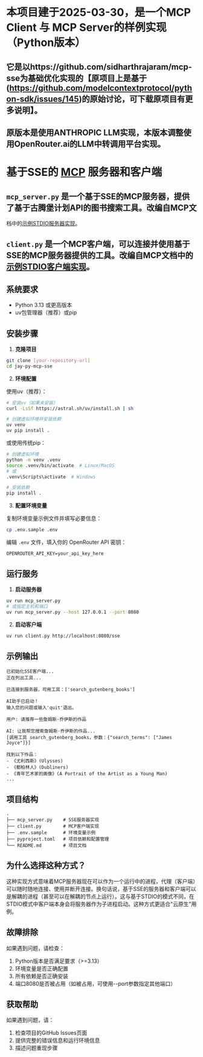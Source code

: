 # 本项目建于2025-03-30，是一个MCP Client 与 MCP Server的样例实现（Python版本）
## 它是以https://github.com/sidharthrajaram/mcp-sse为基础优化实现的【原项目上是基于(https://github.com/modelcontextprotocol/python-sdk/issues/145)的原始讨论，可下载原项目有更多说明】。
## 原版本是使用ANTHROPIC LLM实现，本版本调整使用OpenRouter.ai的LLM中转调用平台实现。

# 基于SSE的 [MCP](https://modelcontextprotocol.io/introduction) 服务器和客户端

## `mcp_server.py` 是一个基于SSE的MCP服务器，提供了基于古腾堡计划API的图书搜索工具。改编自MCP文
档中的[示例STDIO服务器实现](https://modelcontextprotocol.io/quickstart/server)。

## `client.py` 是一个MCP客户端，可以连接并使用基于SSE的MCP服务器提供的工具。改编自MCP文档中的[示例STDIO客户端实现](https://modelcontextprotocol.io/quickstart/client)。


## 系统要求

- Python 3.13 或更高版本
- uv包管理器（推荐）或pip

## 安装步骤

1. **克隆项目**
```bash
git clone [your-repository-url]
cd jay-py-mcp-sse
```

2. **环境配置**

使用uv（推荐）：
```bash
# 安装uv（如果未安装）
curl -LsSf https://astral.sh/uv/install.sh | sh

# 创建虚拟环境并安装依赖
uv venv
uv pip install .
```

或使用传统pip：
```bash
# 创建虚拟环境
python -m venv .venv
source .venv/bin/activate  # Linux/MacOS
# 或
.venv\Scripts\activate  # Windows

# 安装依赖
pip install .
```

3. **配置环境变量**

复制环境变量示例文件并填写必要信息：
```bash
cp .env.sample .env
```

编辑 `.env` 文件，填入你的 OpenRouter API 密钥：
```plaintext
OPENROUTER_API_KEY=your_api_key_here
```

## 运行服务

1. **启动服务器**
```bash
uv run mcp_server.py
# 或指定主机和端口
uv run mcp_server.py --host 127.0.0.1 --port 8080
```

2. **启动客户端**
```bash
uv run client.py http://localhost:8080/sse
```

## 示例输出
```
已初始化SSE客户端...
正在列出工具...

已连接到服务器，可用工具：['search_gutenberg_books']

AI助手已启动！
输入您的问题或输入'quit'退出。

用户: 请推荐一些詹姆斯·乔伊斯的作品

AI: 让我帮您搜索詹姆斯·乔伊斯的作品...
[调用工具 search_gutenberg_books，参数：{"search_terms": ["James Joyce"]}]

找到以下作品：
- 《尤利西斯》(Ulysses)
- 《都柏林人》(Dubliners)
- 《青年艺术家的画像》(A Portrait of the Artist as a Young Man)
...
```

## 项目结构
```
.
├── mcp_server.py    # SSE服务器实现
├── client.py        # MCP客户端实现
├── .env.sample      # 环境变量示例
├── pyproject.toml   # 项目依赖和配置管理
└── README.md        # 项目文档
```

## 为什么选择这种方式？

这种实现方式意味着MCP服务器现在可以作为一个运行中的进程，代理（客户端）可以随时随地连接、使用并断开连接。换句话说，基于SSE的服务器和客户端可以是解耦的进程（甚至可以在解耦的节点上运行）。这与基于STDIO的模式不同，在STDIO模式中客户端本身会将服务器作为子进程启动。这种方式更适合"云原生"用例。

## 故障排除

如果遇到问题，请检查：

1. Python版本是否满足要求（>=3.13）
2. 环境变量是否正确配置
3. 所有依赖是否正确安装
4. 端口8080是否被占用（如被占用，可使用--port参数指定其他端口）

## 获取帮助

如果遇到问题，请：
1. 检查项目的GitHub Issues页面
2. 提供完整的错误信息和运行环境信息
3. 描述问题重现步骤
